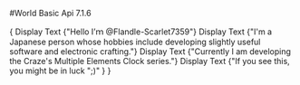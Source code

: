 #World Basic Api 7.1.6

{
 Display Text {"Hello I’ｍ @Flandle-Scarlet7359"}
 Display Text {"I'm a Japanese person whose hobbies include developing slightly useful software and electronic crafting."}
 Display Text {"Currently I am developing the Craze's Multiple Elements Clock series."}
 Display Text {"If you see this, you might be in luck ";)" }
}
